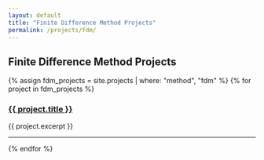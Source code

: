 ```yaml
---
layout: default
title: "Finite Difference Method Projects"
permalink: /projects/fdm/
---
```


## Finite Difference Method Projects

{% assign fdm_projects = site.projects | where: "method", "fdm" %}
{% for project in fdm_projects %}
<div class="project-entry">
  <h3><a href="{{ project.url }}">{{ project.title }}</a></h3>
  <p>{{ project.excerpt }}</p>
</div>
<hr>
{% endfor %}

